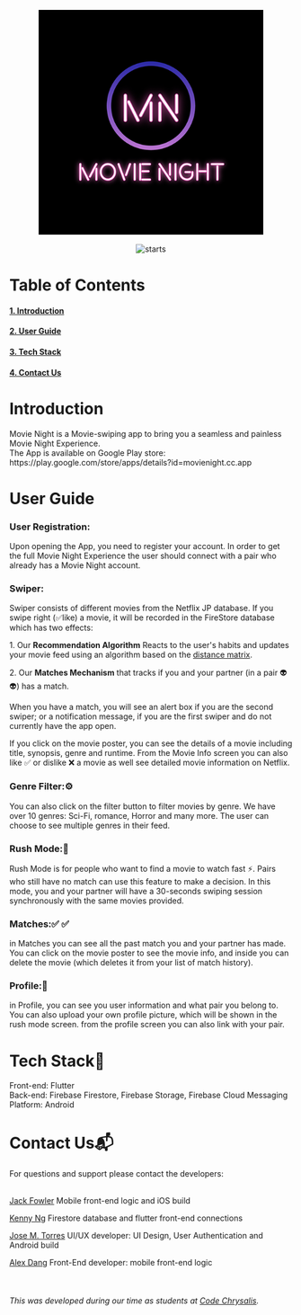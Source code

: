 
<p align="center"><img width="400" src="./client/assets/icons/icon-512x512-ios.png" alt="App logo"></p>

<p align="center">
<img  src="https://img.shields.io/github/stars/MovieNightCC/MovieNight" alt="starts">
</p>
<h1>Table of Contents</h1>
<h4><a href="#intro"> 1. Introduction </a></h4>
<h4><a href="#user_guide"> 2. User Guide </a></h4>
<h4><a href="#tech_stack"> 3. Tech Stack </a></h4>
<h4><a href="#contacts">4. Contact Us </a></h4>
<h1 id="intro">Introduction</h1>
Movie Night is a Movie-swiping app to bring you a seamless and painless Movie Night Experience. <br/>
The App is available on Google Play store: https://play.google.com/store/apps/details?id=movienight.cc.app
<h1 id="user_guide">User Guide</h1>
<h3><b>User Registration:</b></h3>
Upon opening the App, you need to register your account. In order to get the full Movie Night Experience the user should connect with a pair who already has a Movie Night account.
<h3><b>Swiper:</b></h3>
Swiper consists of different movies from the Netflix JP database. If you swipe right (✅like) a movie, it will be recorded in the FireStore database which has two effects: 
<br>
<p>  1. Our <b>Recommendation Algorithm</b> Reacts to the user's habits and updates your movie feed using an algorithm based on the <a href="https://en.wikipedia.org/wiki/Distance_matrix">distance matrix</a>.
<p>  2. Our <b>Matches Mechanism</b> that tracks if you and your partner (in a pair 👽👽) has a match.

When you have a match, you will see an alert box if you are the second swiper; or a notification message, if you are the first swiper and do not currently have the app open.

If you click on the movie poster, you can see the details of a movie including title, synopsis, genre and runtime. From the Movie Info screen you can also like ✅ or dislike ❌ a movie as well see detailed movie information on Netflix.

<h3><b>Genre Filter:⚙️</b></h3>
You can also click on the filter button to filter movies by genre. We have over 10 genres: Sci-Fi, romance, Horror and many more. The user can choose to see multiple genres in their feed.
<h3><b>Rush Mode:🚄</b></h3>
Rush Mode is for people who want to find a movie to watch fast ⚡️. Pairs who still have no match can use this feature to make a decision. In this mode, you and your partner will have a 30-seconds swiping session synchronously with the same movies provided.
<h3><b>Matches:✅ ✅</b></h3>
in Matches you can see all the past match you and your partner has made. You can click on the movie poster to see the movie info, and inside you can delete the  movie (which deletes it from your list of match history).
<h3><b>Profile:🙂</b></h3>
in Profile, you can see you user information and what pair you belong to. You can also upload your own profile picture, which will be shown in the rush mode screen. from the profile screen you can also link with your pair.
<h1 id="tech_stack">Tech Stack📱</h1>
Front-end: Flutter <br>
Back-end: Firebase Firestore, Firebase Storage, Firebase Cloud Messaging
Platform: Android 

<h1 id="contacts">Contact Us📬</h1>
For questions and support please contact the developers: <br><br>
<p><a href="https://github.com/OnigiriJack">Jack Fowler</a> 
Mobile front-end logic and iOS build
</p>
<p> 
<a href="https://github.com/kenny01123">Kenny  Ng</a>
Firestore database and flutter front-end connections
</p>
<p> <a href="https://github.com/dhequex">Jose M. Torres</a> UI/UX developer: UI Design, User Authentication and Android build
</p>
<p> <a href="https://github.com/alexdang1993374">Alex Dang</a> Front-End developer: mobile front-end logic
</p>

<br>
<h6>This was developed during our time as students at <a href="https://github.com/codechrysalis">Code Chrysalis</a>.</h6>
